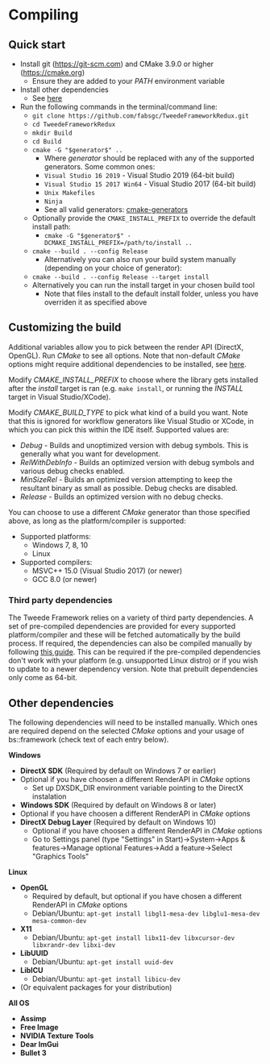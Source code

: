# Compiling

## Quick start

- Install git (https://git-scm.com) and CMake 3.9.0 or higher (https://cmake.org)
  - Ensure they are added to your *PATH* environment variable
- Install other dependencies
  - See [here](#otherDeps)
- Run the following commands in the terminal/command line:
  - `git clone https://github.com/fabsgc/TweedeFrameworkRedux.git`
  - `cd TweedeFrameworkRedux`
  - `mkdir Build`
  - `cd Build`
  - `cmake -G "$generator$" ..` 
    - Where *$generator$* should be replaced with any of the supported generators. Some common ones:
    - `Visual Studio 16 2019` - Visual Studio 2019 (64-bit build)
    - `Visual Studio 15 2017 Win64` - Visual Studio 2017 (64-bit build)
    - `Unix Makefiles`
    - `Ninja`
    - See all valid generators: [cmake-generators](https://cmake.org/cmake/help/latest/manual/cmake-generators.7.html)
  - Optionally provide the `CMAKE_INSTALL_PREFIX` to override the default install path:
    - `cmake -G "$generator$" -DCMAKE_INSTALL_PREFIX=/path/to/install ..`
  - `cmake --build . --config Release`
    - Alternatively you can also run your build system manually (depending on your choice of generator):
  - `cmake --build . --config Release --target install`
  - Alternatively you can run the install target in your chosen build tool
    - Note that files install to the default install folder, unless you have overriden it as specified above

## Customizing the build

Additional variables allow you to pick between the render API (DirectX, OpenGL). Run *CMake* to see all options. Note that non-default *CMake* options might require additional dependencies to be installed, see [here](#otherDeps).

Modify *CMAKE_INSTALL_PREFIX* to choose where the library gets installed after the *install* target is ran (e.g. `make install`, or running the *INSTALL* target in Visual Studio/XCode).

Modify *CMAKE_BUILD_TYPE* to pick what kind of a build you want. Note that this is ignored for workflow generators like Visual Studio or XCode, in which you can pick this within the IDE itself. Supported values are:
 - *Debug* - Builds and unoptimized version with debug symbols. This is generally what you want for development.
 - *RelWithDebInfo* - Builds an optimized version with debug symbols and various debug checks enabled.
 - *MinSizeRel* - Builds an optimized version attempting to keep the resultant binary as small as possible. Debug checks are disabled.
 - *Release* - Builds an optimized version with no debug checks.

You can choose to use a different *CMake* generator than those specified above, as long as the platform/compiler is supported:  
  - Supported platforms:
    - Windows 7, 8, 10
    - Linux
  - Supported compilers:
    - MSVC++ 15.0 (Visual Studio 2017) (or newer)
    - GCC 8.0 (or newer)

### <a name="dependencies"></a>Third party dependencies
The Tweede Framework relies on a variety of third party dependencies. A set of pre-compiled dependencies are provided for every supported platform/compiler and these will be fetched automatically by the build process. If required, the dependencies can also be compiled manually by following [this guide](dependencies.md). This can be required if the pre-compiled dependencies don't work with your platform (e.g. unsupported Linux distro) or if you wish to update to a newer dependency version. Note that prebuilt dependencies only come as 64-bit.

## <a name="otherDeps"></a>Other dependencies
The following dependencies will need to be installed manually. Which ones are required depend on the selected *CMake* options and your usage of bs::framework (check text of each entry below).

**Windows**
  - **DirectX SDK** (Required by default on Windows 7 or earlier)
  - Optional if you have choosen a different RenderAPI in *CMake* options
    - Set up DXSDK_DIR environment variable pointing to the DirectX instalation
  - **Windows SDK** (Required by default on Windows 8 or later)
  - Optional if you have choosen a different RenderAPI in *CMake* options
  - **DirectX Debug Layer** (Required by default on Windows 10)
    - Optional if you have choosen a different RenderAPI in *CMake* options
    - Go to Settings panel (type "Settings" in Start)->System->Apps & features->Manage optional Features->Add a feature->Select "Graphics Tools"
 
**Linux**
  - **OpenGL**
    - Required by default, but optional if you have chosen a different RenderAPI in *CMake* options
    - Debian/Ubuntu: `apt-get install libgl1-mesa-dev libglu1-mesa-dev mesa-common-dev`
  - **X11**
    - Debian/Ubuntu: `apt-get install libx11-dev libxcursor-dev libxrandr-dev libxi-dev`
  - **LibUUID**
    - Debian/Ubuntu: `apt-get install uuid-dev`
  - **LibICU**
    - Debian/Ubuntu: `apt-get install libicu-dev`
  - (Or equivalent packages for your distribution)

**All OS**
  - **Assimp**
  - **Free Image**
  - **NVIDIA Texture Tools**
  - **Dear ImGui**
  - **Bullet 3**
